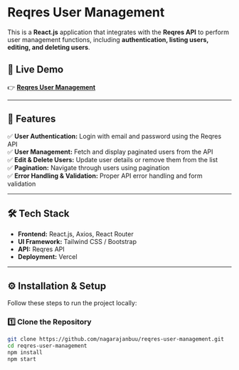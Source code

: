 # **Reqres User Management**

This is a **React.js** application that integrates with the **Reqres API** to perform user management functions, including **authentication, listing users, editing, and deleting users**.

## 🔗 **Live Demo**
👉 **[Reqres User Management](https://reqres-user-management-go6rcqrsi.vercel.app)**

---

## 📌 **Features**
✅ **User Authentication:** Login with email and password using the Reqres API  
✅ **User Management:** Fetch and display paginated users from the API  
✅ **Edit & Delete Users:** Update user details or remove them from the list  
✅ **Pagination:** Navigate through users using pagination  
✅ **Error Handling & Validation:** Proper API error handling and form validation  

---

## 🛠️ **Tech Stack**
- **Frontend:** React.js, Axios, React Router  
- **UI Framework:** Tailwind CSS / Bootstrap  
- **API:** Reqres API  
- **Deployment:** Vercel  

---

## ⚙️ **Installation & Setup**
Follow these steps to run the project locally:

### **1️⃣ Clone the Repository**
```sh
git clone https://github.com/nagarajanbuu/reqres-user-management.git
cd reqres-user-management
npm install
npm start 
